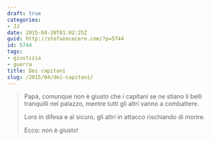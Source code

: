 ```yaml
---
draft: true
categories:
- JJ
date: 2015-04-28T01:02:25Z
guid: http://stefanocecere.com/?p=5744
id: 5744
tags:
- giustizia
- guerra
title: Dei capitani
slug: /2015/04/dei-capitani/
---
```


> Papà, comunque non è giusto che i capitani se ne stiano lí belli tranquilli nel palazzo, mentre tutti gli altri vanno a combattere.
> 
> Loro in difesa e al sicuro, gli altri in attacco rischiando di morire.
> 
> Ecco: non è giusto!